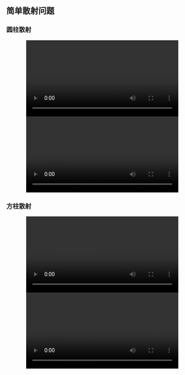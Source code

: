 ## 简单散射问题

### 圆柱散射

<center class="half">
    <video src="./metal_scatter_1.mp4" width="400" controls="controls"></video>
    <video src="./medium_scatter_1.mp4" width="400" controls="controls"></video>
</center>

### 方柱散射

<center class="half">
    <video src="./metal_scatter_2.mp4" width="400" controls="controls"></video>
    <video src="./medium_scatter_2.mp4" width="400" controls="controls"></video>
</center>
